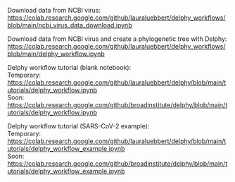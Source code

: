 Download data from NCBI virus:  
https://colab.research.google.com/github/lauraluebbert/delphy_workflows/blob/main/ncbi_virus_data_download.ipynb

Download data from NCBI virus and create a phylogenetic tree with Delphy:  
https://colab.research.google.com/github/lauraluebbert/delphy_workflows/blob/main/delphy_workflow.ipynb

Delphy workflow tutorial (blank notebook):    
Temporary: https://colab.research.google.com/github/lauraluebbert/delphy/blob/main/tutorials/delphy_workflow.ipynb  
Soon: https://colab.research.google.com/github/broadinstitute/delphy/blob/main/tutorials/delphy_workflow.ipynb  

Delphy workflow tutorial (SARS-CoV-2 example):    
Temporary: https://colab.research.google.com/github/lauraluebbert/delphy/blob/main/tutorials/delphy_workflow_example.ipynb  
Soon: https://colab.research.google.com/github/broadinstitute/delphy/blob/main/tutorials/delphy_workflow_example.ipynb 
